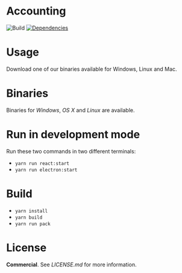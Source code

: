 # Accounting

![Build](https://github.com/leclercb/accounting-app/workflows/Build/badge.svg?branch=master)
[![Dependencies](https://david-dm.org/leclercb/accounting-app/status.svg)](https://david-dm.org/leclercb/accounting-app)

# Usage

Download one of our binaries available for Windows, Linux and Mac.

# Binaries

Binaries for *Windows*, *OS X* and *Linux* are available.

# Run in development mode

Run these two commands in two different terminals:
* `yarn run react:start`
* `yarn run electron:start`

# Build

* `yarn install`
* `yarn build`
* `yarn run pack`

# License

**Commercial**.
See *LICENSE.md* for more information.
